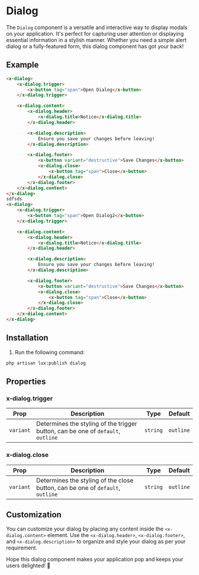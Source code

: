 # Dialog
The `Dialog` component is a versatile and interactive way to display modals on your application. It's perfect for capturing user attention or displaying essential information in a stylish manner. Whether you need a simple alert dialog or a fully-featured form, this dialog component has got your back!

## Example
```html
<x-dialog>
    <x-dialog.trigger>
        <x-button tag="span">Open Dialog</x-button>    
    </x-dialog.trigger>

    <x-dialog.content>
        <x-dialog.header>
            <x-dialog.title>Notice</x-dialog.title>
        </x-dialog.header>

        <x-dialog.description>
            Ensure you save your changes before leaving!
        </x-dialog.description>

        <x-dialog.footer>
            <x-button variant="destructive">Save Changes</x-button>
            <x-dialog.close>
                <x-button tag="span">Close</x-button>    
            </x-dialog.close>
        </x-dialog.footer>
    </x-dialog.content>
</x-dialog>
sdfsds
<x-dialog>
    <x-dialog.trigger>
        <x-button tag="span">Open Dialog2</x-button>    
    </x-dialog.trigger>

    <x-dialog.content>
        <x-dialog.header>
            <x-dialog.title>Notice</x-dialog.title>
        </x-dialog.header>

        <x-dialog.description>
            Ensure you save your changes before leaving!
        </x-dialog.description>

        <x-dialog.footer>
            <x-button variant="destructive">Save Changes</x-button>
            <x-dialog.close>
                <x-button tag="span">Close</x-button>    
            </x-dialog.close>
        </x-dialog.footer>
    </x-dialog.content>
</x-dialog>
```

## Installation

1. Run the following command:

```bash
php artisan lux:publish dialog
```

## Properties

### x-dialog.trigger
| Prop      | Description                                    | Type     | Default   |
|-----------|------------------------------------------------|----------|-----------|
| `variant` | Determines the styling of the trigger button, can be one of `default`, `outline` | `string` | `outline` |

### x-dialog.close
| Prop      | Description                                    | Type     | Default   |
|-----------|------------------------------------------------|----------|-----------|
| `variant` | Determines the styling of the close button, can be one of `default`, `outline` | `string` | `outline` |

## Customization

You can customize your dialog by placing any content inside the `<x-dialog.content>` element. Use the `<x-dialog.header>`, `<x-dialog.footer>`, and `<x-dialog.description>` to organize and style your dialog as per your requirement.

Hope this dialog component makes your application pop and keeps your users delighted! 🚀